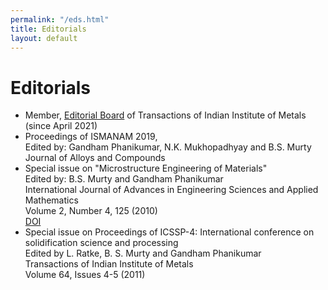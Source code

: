 ```yaml
---
permalink: "/eds.html"
title: Editorials
layout: default
---
```

# Editorials
 * Member, [Editorial Board](https://www.springer.com/journal/12666/editors) of Transactions of Indian Institute of Metals (since April 2021)
 * Proceedings of ISMANAM 2019,   
Edited by: Gandham Phanikumar, N.K. Mukhopadhyay and B.S. Murty
Journal of Alloys and Compounds   
 * Special issue on "Microstructure Engineering of Materials"  
Edited by: B.S. Murty and Gandham Phanikumar  
International Journal of Advances in Engineering Sciences and Applied Mathematics  
Volume 2, Number 4, 125 (2010)  
[DOI](http://dx.doi.org/10.1007/s12572-011-0046-7)
 * Special issue on Proceedings of ICSSP-4: International conference on solidification science and processing  
Edited by L. Ratke, B. S. Murty and Gandham Phanikumar  
Transactions of Indian Institute of Metals  
Volume 64, Issues 4-5 (2011) 

